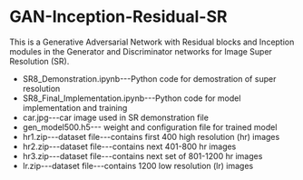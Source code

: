 # GAN-Inception-Residual-SR
This is a Generative Adversarial Network with Residual blocks and Inception modules in the Generator and Discriminator networks for Image Super Resolution (SR).

* SR8_Demonstration.ipynb---Python code for demostration of super resolution
* SR8_Final_Implementation.ipynb---Python code for model implementation and training
* car.jpg---car image used in SR demonstration file
* gen_model500.h5--- weight and configuration file for trained model
* hr1.zip---dataset file---contains first 400 high resolution (hr) images
* hr2.zip---dataset file---contains next 401-800 hr images
* hr3.zip---dataset file---contains next set of 801-1200 hr images
* lr.zip---dataset file---contains 1200 low resolution (lr) images
